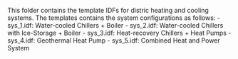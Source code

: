 This folder contains the template IDFs for distric heating and cooling systems.
The templates contains the system configurations as follows:
    - sys_1.idf: Water-cooled Chillers + Boiler
    - sys_2.idf: Water-cooled Chillers with Ice-Storage + Boiler
    - sys_3.idf: Heat-recovery Chillers + Heat Pumps
    - sys_4.idf: Geothermal Heat Pump
    - sys_5.idf: Combined Heat and Power System

